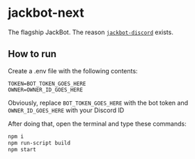 # jackbot-next

The flagship JackBot. The reason [`jackbot-discord`](https://npm.im/jackbot-discord) exists.

## How to run

Create a .env file with the following contents:

```
TOKEN=BOT_TOKEN_GOES_HERE
OWNER=OWNER_ID_GOES_HERE
```

Obviously, replace `BOT_TOKEN_GOES_HERE` with the bot token and `OWNER_ID_GOES_HERE` with your Discord ID

After doing that, open the terminal and type these commands:

```bash
npm i
npm run-script build
npm start
```
